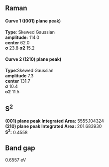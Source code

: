 ## Raman

#### Curve 1 ((001) plane peak)
**Type**: Skewed Gaussian\
**amplitude:** 114.0\
**center** 62.0\
**σ** 23.8
**σ2** 15.2


#### Curve 2 ((210) plane peak)
**Type**:Skewed Gaussian\
**amplitude** 7.3\
**center** 131.7\
**σ** 10.4\
**σ2** 11.5


## S<sup>2</sup>
**(001) plane peak Integrated Area:** 5555.104324\
**(210) plane peak Integrated Area:** 201.683930\
**S<sup>2</sup>:** 0.4558





## Band gap

0.6557 eV
